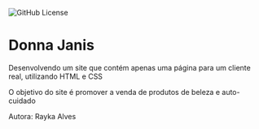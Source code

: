 ![GitHub License](https://img.shields.io/github/license/raykaalveshs/linktree?style=for-the-badge)
# Donna Janis
Desenvolvendo um site que contém apenas uma página para um cliente real, utilizando HTML e CSS

O objetivo do site é promover a venda de produtos de beleza e auto-cuidado

Autora: Rayka Alves
